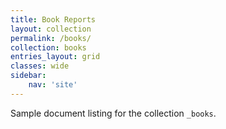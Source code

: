 ```yaml
---
title: Book Reports
layout: collection
permalink: /books/
collection: books
entries_layout: grid
classes: wide
sidebar:
    nav: 'site'
---
```


Sample document listing for the collection `_books`.
